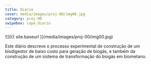 ```yaml
---
title: Diário
cover: media/images/proj-00/img00.jpg
category: proj-00
swipebox: capa_diario
---
```


![]({{ site.baseurl }}/media/images/proj-00/img00.jpg)

Este diário descreve o processo experimental de construção de um biodigestor de baixo custo para geração de biogás, e também da construção de um sistema de transformação do biogás em biometano. 
